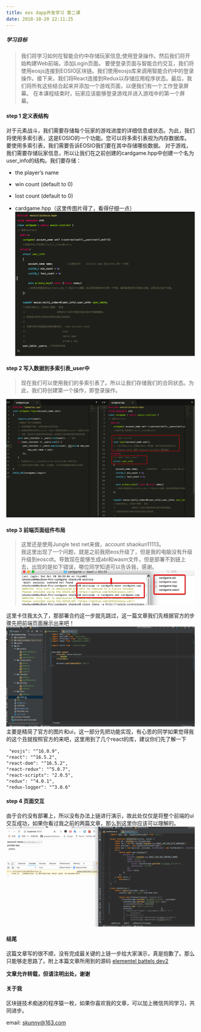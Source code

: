 ```yaml
---
title: eos dapp开发学习 第二课
date: 2018-10-20 22:11:25
---
```

##### 学习目标
>我们将学习如何在智能合约中存储玩家信息;使用登录操作。然后我们将开始构建Web前端，添加Login页面。 要使登录页面与智能合约交互，我们将使用eosjs连接到EOSIO区块链。我们使用eosjs库来调用智能合约中的登录操作。接下来，我们将React连接到Redux以存储应用程序状态。最后，我们将所有这些结合起来并添加一个游戏页面，以便我们有一个工作登录屏幕。 在本课程结束时，玩家应该能够登录游戏并进入游戏中的第一个屏幕。


#### step 1 定义表结构
对于元素战斗，我们需要存储每个玩家的游戏进度的详细信息或状态。为此，我们将使用多索引表，这是EOSIO的一个功能。您可以将多索引表视为内存数据库。要使用多索引表，我们需要告诉EOSIO我们要在其中存储哪些数据。 对于游戏，我们需要存储玩家信息，所以让我们在之前创建的cardgame.hpp中创建一个名为user_info的结构。我们要存储：

* the player’s name
* win count (default to 0)
* lost count (default to 0)

* cardgame.hpp（这里传图片得了，看得仔细一点）   
![lessons](/img_eos1/eos5.png)

#### step 2 写入数据到多索引表_user中
> 现在我们可以使用我们的多索引表了。所以让我们存储我们的合同状态。为此，我们将创建第一个操作，即登录操作。

![lessons](/img_eos1/eos6.png)

#### step 3 前端页面组件布局
> 这里还是使用Jungle test net来做，account shaokun11113。  
> 我这里出现了一个问题，就是之前我把eos升级了，但是我的电脑没有升级升级到eoscdt。导致现在能够生成abi和wasm文件，但是部署不到链上去，出现的是如下错误，哪位同学知道可以告诉我，感谢。  
> ![lessons](/img_eos1/eos7.png)

这里卡住我太久了，那部署合约这一步就先跳过，这一篇文章我们先根据官方的步骤先把前端页面展示出来吧！  
![lessons](/img_eos1/eos_react.gif)
主要是精简了官方的图片和ui，这一部分先把功能实现，有心思的同学如果觉得我的这个丑就按照官方的来吧，这里用到了几个react的库，建议你们先了解一下

	 "eosjs": "^16.0.9",   
    "react": "^16.5.2",
    "react-dom": "^16.5.2",
    "react-redux": "^5.0.7",
    "react-scripts": "2.0.5",
    "redux": "^4.0.1",
    "redux-logger": "^3.0.6"

#### step 4 页面交互
由于合约没有部署上，所以没有办法上链进行演示，故此处仅仅是将整个前端的ui交互成功，如果你看过我之前的两篇文章，那么到这里你应该可以理解的。 
![lessons](/img_eos1/eos_react2.gif)

####  结尾
这篇文章写的很不顺，没有完成最关键的上链一步给大家演示，真是抱歉了。那么只能够走思路了。附上本篇文章所用到的源码 [elementel battels dev2](https://github.com/shaokun11/eoslearning/tree/eos-dev02)

**文章允许转载，但请注明出处，谢谢**

#### 关于我
区块链技术痴迷的程序猿一枚，如果你喜欢我的文章，可以加上微信共同学习，共同进步。  
  
email: <skunny@163.com>